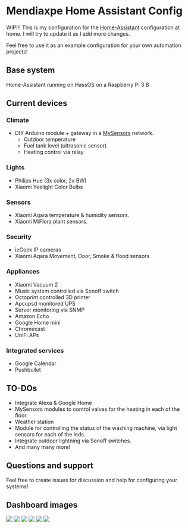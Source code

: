 # Mendiaxpe Home Assistant Config

WIP!!! This is my configuration for the [Home-Assistant](home-assistant.io) configuration at home. I will try to update it as I add more changes. 

Feel free to use it as an example configuration for your own automation projects!

## Base system
Home-Assistant running on HassOS on a Raspberry Pi 3 B

## Current devices
### Climate
- DIY Arduino module + gateway in a [MySensors](mysensors.org) network. 
    - Outdoor temperature
    - Fuel tank level (ultrasonic sensor)
    - Heating control via relay

### Lights
- Philips Hue (3x color, 2x BW)
- Xiaomi Yeelight Color Bulbs

### Sensors
- Xiaomi Aqara temperature & humidity sensors.
- Xiaomi MiFlora plant sensors.

### Security
- ieGeek IP cameras
- Xiaomi Aqara Movement, Door, Smoke & flood sensors

### Appliances
- Xiaomi Vacuum 2
- Music system controlled via Sonoff switch
- Octoprint controlled 3D printer
- Apcupsd monitored UPS
- Server monitoring via SNMP
- Amazon Echo
- Google Home mini
- Chromecast
- UniFi APs

### Integrated services
- Google Calendar
- Pushbullet

## TO-DOs
- Integrate Alexa & Google Home
- MySensors modules to control valves for the heating in each of the floor.
- Weather station
- Module for controlling the status of the washing machine, via light sensors for each of the leds.
- Integrate outdoor lightning via Sonoff switches.
- And many many more!

## Questions and support
Feel free to create issues for discussion and help for configuring your systems!

## Dashboard images
<img src='https://github.com/arsaboo/homeassistant-config/blob/master/hass1.png'/> 
<img src='https://github.com/arsaboo/homeassistant-config/blob/master/hass2.png'/> 
<img src='https://github.com/arsaboo/homeassistant-config/blob/master/hass3.png'/> 
<img src='https://github.com/arsaboo/homeassistant-config/blob/master/hass4.png'/> 
<img src='https://github.com/arsaboo/homeassistant-config/blob/master/hass5.png'/> 
<img src='https://github.com/arsaboo/homeassistant-config/blob/master/hass6.png'/>